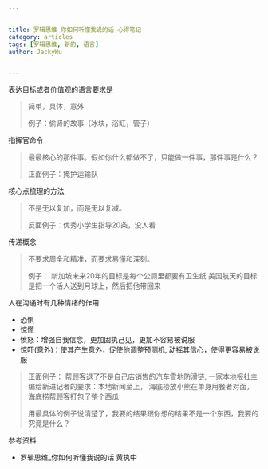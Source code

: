 ```yaml
---


title: 罗辑思维_你如何听懂我说的话_心得笔记
category: articles
tags: [罗辑思维, 新的, 语言]
author: JackyWu


---
```


表达目标或者价值观的语言要求是

> 简单，具体，意外
>
> 例子：偷肾的故事（冰块，浴缸，管子）

指挥官命令

> 最最核心的那件事。假如你什么都做不了，只能做一件事，那件事是什么？
>
> 正面例子：掩护运输队

核心点梳理的方法

> 不是无以复加，而是无以复减。
>
> 反面例子：优秀小学生指导20条，没人看

传递概念

> 不要求周全和精准，而要求易懂和深刻。
>
> 例子：
>   新加坡未来20年的目标是每个公厕里都要有卫生纸
>   美国航天的目标是把一个活人送到月球上，然后把他带回来

人在沟通时有几种情绪的作用

* 恐惧
* 惊慌
* 愤怒：增强自我信念，更加固执己见，更加不容易被说服
* 惊吓(意外)：使其产生意外，促使他调整预测机, 动摇其信心，使得更容易被说服

>
> 正面例子：
>   帮顾客退了不是自己店销售的汽车雪地防滑链,
>   一家本地报社主编给新进记者的要求：本地新闻至上，
>   海底捞放小熊在单身用餐者对面，
>   海底捞帮顾客打包了整个西瓜
>
> 用最具体的例子说清楚了，我要的结果跟你想的结果不是一个东西，我要的究竟是什么？

参考资料

- 罗辑思维_你如何听懂我说的话 黄执中
